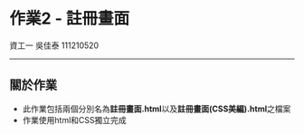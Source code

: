 # 作業2 - 註冊畫面
資工一 吳佳泰 111210520

---

## 關於作業

* 此作業包括兩個分別名為**註冊畫面.html**以及**註冊畫面(CSS美編).html**之檔案
* 作業使用html和CSS獨立完成

